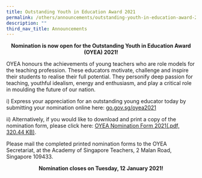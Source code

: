 ```yaml
---
title: Outstanding Youth in Education Award 2021
permalink: /others/announcements/outstanding-youth-in-education-award-2021
description: ""
third_nav_title: Announcements
---
```

<p style="text-align: center;"><strong>Nomination is now open for the Outstanding Youth in Education Award (OYEA) 2021!</strong></p>
<p>OYEA honours the achievements of young teachers who are role models for the teaching profession. These educators motivate, challenge and inspire their students to realise their full potential. They personify deep passion for teaching, youthful idealism, energy and enthusiasm, and play a critical role in moulding the future of our nation.</p>
<p>i) Express your appreciation for an outstanding young educator today by submitting your nomination&nbsp;online&nbsp;here:&nbsp;<a href="https://go.gov.sg/oyea2021">go.gov.sg/oyea2021</a></p>
<p>ii) Alternatively, if you would like to download and print a copy of the nomination form, please click here:&nbsp;<a title="OYEA Nomination Form 2021" href="https://academyofsingaporeteachers.moe.edu.sg/docs/default-source/professional-recognition-docs/outstanding-youth-in-education-awards-documents/oyea-nomination-form-2021.pdf?sfvrsn=207149fc_0" target="_blank" rel="noopener">OYEA Nomination Form 2021(.pdf, 320.44 KB)</a>.</p>
<p>Please&nbsp;mail&nbsp;the completed printed nomination forms to the OYEA Secretariat, at the Academy of Singapore Teachers, 2 Malan Road, Singapore 109433.</p>
<p style="text-align: center;"><strong>Nomination closes on&nbsp;Tuesday, 12 January 2021!</strong></p>
